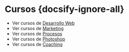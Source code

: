 # Cursos {docsify-ignore-all}

- Ver cursos de [Desarrollo Web](https://sidval.github.io/dev.web/)
- Ver cursos de [Marketing](/cursos/marketing/)
- Ver cursos de [Procesos](/cursos/procesos/)
- Ver cursos de [Photoshop](/cursos/photoshop/)
- Ver cursos de [Coaching](/cursos/coaching/)

